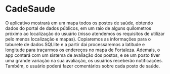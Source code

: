 # CadeSaude

O aplicativo mostrará em um mapa todos os postos de saúde, obtendo dados do portal de dados públicos, em um raio de alguns quilometros próximo ao localização do usuário (nisso atendemos os requisitos de utilizar pelo menos localização e mapas). Copiaremos as informações para o taburete de dados SQLlite e a partir daí processaremos a latitude e longitude para traçarmos os endereços no mapa de Fortaleza. Ademais, o app contará com um sistema de avaliação dos postos, e se um posto tiver uma grande variação na sua avaliação, os usuários receberão notificações. Também, o usuário poderá fazer comentários sobre cada posto de saúde.
